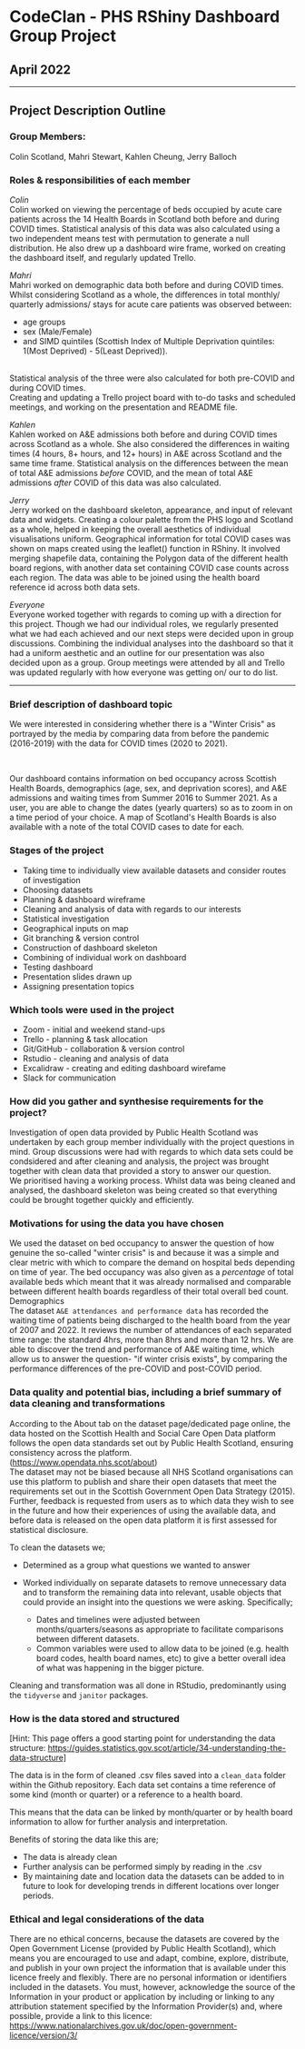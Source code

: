 # CodeClan - PHS RShiny Dashboard Group Project
## April 2022

___

## Project Description Outline

### Group Members:

Colin Scotland, Mahri Stewart, Kahlen Cheung, Jerry Balloch


### Roles & responsibilities of each member

*Colin*
<br>
Colin worked on viewing the percentage of beds occupied by acute care patients
across the 14 Health Boards in Scotland both before and during COVID times. 
Statistical analysis of this data was also calculated using a two independent 
means test with permutation to generate a null distribution. He also drew up a 
dashboard wire frame, worked on creating the dashboard itself, and regularly 
updated Trello. 
<br>

*Mahri*
<br>
Mahri worked on demographic data both before and during COVID times. Whilst 
considering Scotland as a whole, the differences in total monthly/ quarterly 
admissions/ stays for acute care patients was observed between:
* age groups
* sex (Male/Female)
* and SIMD quintiles (Scottish Index of Multiple Deprivation quintiles: 
1(Most Deprived) - 5(Least Deprived)). 
<br>
Statistical analysis of the three were also calculated for both pre-COVID and 
during COVID times. 
<br>
Creating and updating a Trello project board with to-do tasks and scheduled 
meetings, and working on the presentation and README file. 
<br>

*Kahlen*
<br>
Kahlen worked on A&E admissions both before and during COVID times across 
Scotland as a whole. She also considered the differences in waiting times (4 
hours, 8+ hours, and 12+ hours) in A&E across Scotland and the same time 
frame. Statistical analysis on the differences between the mean of total A&E 
admissions _before_ COVID, and the mean of total A&E admissions _after_ COVID of 
this data was also calculated.
<br>

*Jerry*
<br>
Jerry worked on the dashboard skeleton, appearance, and input of relevant data 
and widgets. Creating a colour palette from the PHS logo and Scotland as a whole, 
helped in keeping the overall aesthetics of individual visualisations uniform. 
Geographical information for total COVID cases was shown on maps created using 
the leaflet() function in RShiny. It involved merging shapefile data, containing 
the Polygon data of the different health board regions, with another data set 
containing COVID case counts across each region. The data was able to be joined 
using the health board reference id across both data sets.
<br>

*Everyone*
<br>
Everyone worked together with regards to coming up with a direction for this 
project. Though we had our individual roles, we regularly presented what we had 
each achieved and our next steps were decided upon in group discussions. 
Combining the individual analyses into the dashboard so that it had a uniform 
aesthetic and an outline for our presentation was also decided upon as a group.
Group meetings were attended by all and Trello was updated regularly with how
everyone was getting on/ our to do list.

___ 

### Brief description of dashboard topic

We were interested in considering whether there is a "Winter Crisis" as 
portrayed by the media by comparing data from before the pandemic (2016-2019) 
with the data for COVID times (2020 to 2021).

<br>

Our dashboard contains information on bed occupancy across Scottish Health 
Boards, demographics (age, sex, and deprivation scores), and A&E admissions and 
waiting times from Summer 2016 to Summer 2021. As a user, you are able to change
the dates (yearly quarters) so as to zoom in on a time period of your choice.
A map of Scotland's Health Boards is also available with a note of the total 
COVID cases to date for each.
<br>

### Stages of the project

* Taking time to individually view available datasets and consider routes of 
investigation
* Choosing datasets
* Planning & dashboard wireframe 
* Cleaning and analysis of data with regards to our interests
* Statistical investigation
* Geographical inputs on map
* Git branching & version control
* Construction of dashboard skeleton
* Combining of individual work on dashboard
* Testing dashboard
* Presentation slides drawn up
* Assigning presentation topics

### Which tools were used in the project

* Zoom - initial and weekend stand-ups
* Trello - planning & task allocation
* Git/GitHub - collaboration & version control
* Rstudio - cleaning and analysis of data
* Excalidraw - creating and editing dashboard wirefame
* Slack for communication 

### How did you gather and synthesise requirements for the project?

Investigation of open data provided by Public Health Scotland was undertaken by
each group member individually with the project questions in mind. 
Group discussions were had with regards to which data sets could be condsidered
and after cleaning and analysis, the project was brought together with clean 
data that provided a story to answer our question. 
<br>
We prioritised having a working process. Whilst data was being cleaned and 
analysed, the dashboard skeleton was being created so that everything could be
brought together quickly and efficiently.


### Motivations for using the data you have chosen

We used the dataset on bed occupancy to answer the question of how genuine
the so-called "winter crisis" is and because it was a simple and clear metric 
with which to compare the demand on hospital beds depending on time of year.
The bed occupancy was also given as a *percentage* of total available beds which 
meant that it was already normalised and comparable between different health boards
regardless of their total overall bed count.
<br>
Demographics
<br>
The dataset `A&E attendances and performance data` has recorded the waiting time 
of patients being discharged to the health board from the year of 2007 and 2022. 
It reviews the number of attendances of each separated time range: the standard 
4hrs, more than 8hrs and more than 12 hrs. We are able to discover the trend and 
performance of A&E waiting time, which allow us to answer the question- "if winter 
crisis exists", by comparing the performance differences of the pre-COVID and 
post-COVID period.

### Data quality and potential bias, including a brief summary of data cleaning and transformations

According to the About tab on the dataset page/dedicated page online, the data
hosted on the Scottish Health and Social Care Open Data platform follows the 
open data standards set out by Public Health Scotland, ensuring consistency 
across the platform.
<br> (https://www.opendata.nhs.scot/about)
<br>
The dataset may not be biased because all NHS Scotland organisations can use this 
platform to publish and share their open datasets that meet the requirements set 
out in the Scottish Government Open Data Strategy (2015). 
<br>
Further, feedback is requested from users as to which data they wish to see in 
the future and how their experiences of using the available data, and before 
data is released on the open data platform it is first assessed for statistical 
disclosure.

To clean the datasets we;

* Determined as a group what questions we wanted to answer
* Worked individually on separate datasets to remove unnecessary data and to 
transform the remaining data into relevant, usable objects that could provide an
insight into the questions we were asking.  Specifically;
  
  * Dates and timelines were adjusted between months/quarters/seasons as 
  appropriate to facilitate comparisons between different datasets.
  * Common variables were used to allow data to be joined (e.g. health board 
  codes, health board names, etc) to give a better overall idea of what was
  happening in the bigger picture.

Cleaning and transformation was all
done in RStudio, predominantly using the `tidyverse` and `janitor` packages.

### How is the data stored and structured

[Hint: This page offers a good starting point for understanding the data structure: https://guides.statistics.gov.scot/article/34-understanding-the-data-structure]

The data is in the form of cleaned .csv files saved into a `clean_data` folder
within the Github repository.  Each data set contains a time reference of some 
kind (month or quarter) or a reference to a health board.

This means that the data can be linked by month/quarter or by health board 
information to allow for further analysis and interpretation.

Benefits of storing the data like this are;

 * The data is already clean
 * Further analysis can be performed simply by reading in the .csv
 * By maintaining date and location data the datasets can be added to in future
 to look for developing trends in different locations over longer periods.

### Ethical and legal considerations of the data

There are no ethical concerns, because the datasets are covered by the Open 
Government License (provided by Public Health Scotland), which means you are 
encouraged to use and adapt, combine, explore, distribute, and publish in your 
own project the information that is available under this licence freely and 
flexibly. There are no personal information or identifiers included in the 
datasets. You must, however, acknowledge the source of the Information in your 
product or application by including or linking to any attribution statement 
specified by the Information Provider(s) and, where possible, provide a link to 
this licence: 
https://www.nationalarchives.gov.uk/doc/open-government-licence/version/3/

